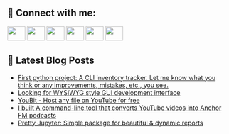 ## 🔎 Connect with me:
[<img height="32" width="40" src="https://cdn.jsdelivr.net/npm/simple-icons@v5/icons/telegram.svg" />](https://t.me/bullbesh)
[<img height="32" width="40" src="https://cdn.jsdelivr.net/npm/simple-icons@v5/icons/vk.svg" />](https://vk.com/bullbesh)
[<img height="32" width="40" src="https://cdn.jsdelivr.net/npm/simple-icons@v5/icons/twitter.svg" />](https://twitter.com/bullbesh1)
[<img height="32" width="40" src="https://cdn.jsdelivr.net/npm/simple-icons@v5/icons/instagram.svg" />](https://www.instagram.com/bullbesh)
[<img height="32" width="40" src="https://cdn.jsdelivr.net/npm/simple-icons@v5/icons/reddit.svg" />](https://www.reddit.com/user/bullbesh)
[<img height="32" width="40" src="https://cdn.jsdelivr.net/npm/simple-icons@v5/icons/youtube.svg" />](https://www.youtube.com/channel/UCtfjRs6uzgq5mfm8S06WTcg)

## 📕 Latest Blog Posts
<!-- BLOG-POST-LIST:START -->
- [First python project: A CLI inventory tracker. Let me know what you think or any improvements, mistakes, etc., you see.](https://www.reddit.com/r/Python/comments/vs1mgq/first_python_project_a_cli_inventory_tracker_let/)
- [Looking for WYSIWYG style GUI development interface](https://www.reddit.com/r/Python/comments/vs1dxm/looking_for_wysiwyg_style_gui_development/)
- [YouBit - Host any file on YouTube for free](https://www.reddit.com/r/Python/comments/vs10d1/youbit_host_any_file_on_youtube_for_free/)
- [I built A command-line tool that converts YouTube videos into Anchor FM podcasts](https://www.reddit.com/r/Python/comments/vs0wn5/i_built_a_commandline_tool_that_converts_youtube/)
- [Pretty Jupyter: Simple package for beautiful &amp; dynamic reports](https://www.reddit.com/r/Python/comments/vs0u46/pretty_jupyter_simple_package_for_beautiful/)
<!-- BLOG-POST-LIST:END -->
